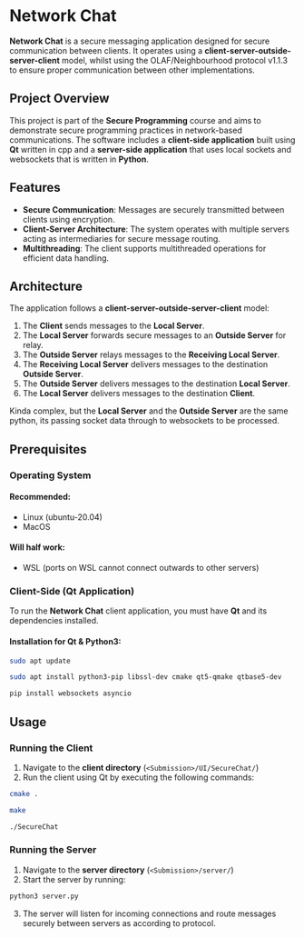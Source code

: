 # Network Chat

**Network Chat** is a secure messaging application designed for secure communication between clients. It operates using a **client-server-outside-server-client** model, whilst using the OLAF/Neighbourhood protocol v1.1.3 to ensure proper communication between other implementations.

## Project Overview

This project is part of the **Secure Programming** course and aims to demonstrate secure programming practices in network-based communications. The software includes a **client-side application** built using **Qt** written in cpp and a **server-side application** that uses local sockets and websockets that is written in **Python**.

## Features

- **Secure Communication**: Messages are securely transmitted between clients using encryption.
- **Client-Server Architecture**: The system operates with multiple servers acting as intermediaries for secure message routing.
- **Multithreading**: The client supports multithreaded operations for efficient data handling.

## Architecture

The application follows a **client-server-outside-server-client** model:
1. The **Client** sends messages to the **Local Server**.
2. The **Local Server** forwards secure messages to an **Outside Server** for relay.
3. The **Outside Server** relays messages to the **Receiving Local Server**.
4. The **Receiving Local Server** delivers messages to the destination **Outside Server**.
5. The **Outside Server** delivers messages to the destination **Local Server**.
5. The **Local Server** delivers messages to the destination **Client**.

Kinda complex, but the **Local Server** and the **Outside Server** are the same python, its passing socket data through to websockets to be processed.

## Prerequisites

### Operating System
#### Recommended:
- Linux (ubuntu-20.04)
- MacOS

#### Will half work:
- WSL (ports on WSL cannot connect outwards to other servers)

### Client-Side (Qt Application)
To run the **Network Chat** client application, you must have **Qt** and its dependencies installed.

#### Installation for Qt & Python3:

```bash
sudo apt update
```
```bash
sudo apt install python3-pip libssl-dev cmake qt5-qmake qtbase5-dev
```
```bash
pip install websockets asyncio
```

## Usage

### Running the Client

1. Navigate to the **client directory** (```<Submission>/UI/SecureChat/```)
2. Run the client using Qt by executing the following commands:

```bash
cmake .
```
```bash
make
```
```bash
./SecureChat
```

### Running the Server

1. Navigate to the **server directory** (```<Submission>/server/```)
2. Start the server by running:

```bash
python3 server.py
```

3. The server will listen for incoming connections and route messages securely between servers as according to protocol.